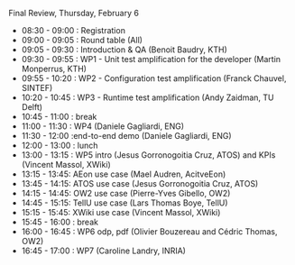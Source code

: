 Final Review, Thursday, February 6

*    08:30 - 09:00 : Registration
*    09:00 - 09:05 : Round table (All)
*    09:05 - 09:30 : Introduction & QA (Benoit Baudry, KTH)
*    09:30 - 09:55 : WP1 - Unit test amplification for the developer (Martin Monperrus, KTH)
*    09:55 - 10:20 : WP2 - Configuration test amplification (Franck Chauvel, SINTEF)
*    10:20 - 10:45 : WP3 - Runtime test amplification (Andy Zaidman, TU Delft)
*    10:45 - 11:00 : break
*    11:00 - 11:30 : WP4 (Daniele Gagliardi, ENG)
*    11:30 - 12:00 :end-to-end demo (Daniele Gagliardi, ENG)
*    12:00 - 13:00 : lunch
*    13:00 - 13:15 : WP5 intro (Jesus Gorronogoitia Cruz, ATOS) and KPIs (Vincent Massol, XWiki)
*    13:15 - 13:45: AEon use case (Mael Audren, AcitveEon)
*    13:45 - 14:15: ATOS use case (Jesus Gorronogoitia Cruz, ATOS)
*    14:15 - 14:45: OW2 use case (Pierre-Yves Gibello, OW2)
*    14:45 - 15:15: TellU use case (Lars Thomas Boye, TellU)
*    15:15 - 15:45: XWiki use case (Vincent Massol, XWiki)
*    15:45 - 16:00 : break
*    16:00 - 16:45 : WP6 odp, pdf (Olivier Bouzereau and Cédric Thomas, OW2)
*    16:45 - 17:00 : WP7 (Caroline Landry, INRIA)
